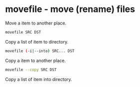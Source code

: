 # movefile - move (rename) files

Move a item to another place.

```sh
movefile SRC DST
```

Copy a list of item to directory.

```sh
movefile (-i|--into) SRC... DST
```

Copy a item to another place.

```sh
movefile --copy SRC DST
```

Copy a list of item into directory.
